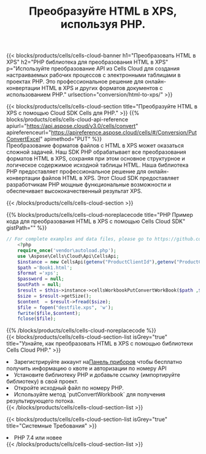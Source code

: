 ﻿---
title:  Преобразуйте HTML в XPS, используя PHP.
description:  Использование Cloud SDK Aspose.Cells для PHP для преобразования файла формата HTML в файл формата XPS.
kwords: Excel, Convert HTML to XPS, REST, PHP
howto: How to convert HTML to XPS using Aspose.Cells Cloud PHP library.
---
{{< blocks/products/cells/cells-cloud-banner h1="Преобразовать HTML в XPS" h2="PHP библиотека для преобразования HTML в XPS" p="Используйте преобразование API из Cells Cloud для создания настраиваемых рабочих процессов с электронными таблицами в проектах PHP. Это профессиональное решение для онлайн-конвертации HTML в XPS и других форматов документов с использованием PHP." urlsection="conversion/html-to-xps/" >}}

{{< blocks/products/cells/cells-cloud-section title="Преобразуйте HTML в XPS с помощью Cloud SDK Cells для PHP." >}}
{{% blocks/products/cells/cells-cloud-api-reference apiurl="https://api.aspose.cloud/v3.0/cells/convert" apireferenceurl="https://apireference.aspose.cloud/cells/#/Conversion/PutConvertExcel" apimethod="PUT" %}}
<br/>
Преобразование форматов файлов с HTML в XPS может оказаться сложной задачей. Наш SDK PHP обрабатывает все преобразования форматов HTML в XPS, сохраняя при этом основное структурное и логическое содержимое исходной таблицы HTML. Наша библиотека PHP предоставляет профессиональное решение для онлайн-конвертации файлов HTML в XPS. Этот Cloud SDK предоставляет разработчикам PHP мощные функциональные возможности и обеспечивает высококачественный результат XPS.

{{< /blocks/products/cells/cells-cloud-section >}}

{{% blocks/products/cells/cells-cloud-noreplacecode title="PHP Пример кода для преобразования HTML в XPS с помощью Cells Cloud SDK" gistPath="" %}}
 
```php
// For complete examples and data files, please go to https://github.com/aspose-cells-cloud/aspose-cells-cloud-php/
    <?php
    require_once('vendor\autoload.php');
    use \Aspose\Cells\Cloud\Api\CellsApi;
    $instance = new CellsApi(getenv("ProductClientId"),getenv("ProductClientSecret"));
    $path ='Book1.html';    
    $format ='xps';
    $password = null;
    $outPath = null;      
    $result = $this->instance->cellsWorkbookPutConvertWorkBook($path ,$format, $password,  $outPath);
    $size = $result->getSize();
    $content  = $result->fread($size);
    $file = fopen("destfile.xps", 'w');
    fwrite($file,$content);
    fclose($file);
```
 
{{% /blocks/products/cells/cells-cloud-noreplacecode %}}
<br/>
{{< blocks/products/cells/cells-cloud-section-list isGrey="true" title="Узнайте, как преобразовать HTML в XPS с помощью библиотеки Cells Cloud PHP." >}}
<li> Зарегистрируйте аккаунт на<a href="https://dashboard.aspose.cloud/">Панель приборов</a> чтобы бесплатно получить информацию о квоте и авторизации по номеру API</li>
<li>Установите библиотеку PHP и добавьте ссылку (импортируйте библиотеку) в свой проект.</li>
<li>Откройте исходный файл по номеру PHP.</li>
<li>Используйте метод `putConvertWorkbook` для получения результирующего потока.</li>
{{< /blocks/products/cells/cells-cloud-section-list >}}

{{< blocks/products/cells/cells-cloud-section-list isGrey="true" title="Системные Требования" >}}
<li>PHP 7.4 или новее</li>
{{< /blocks/products/cells/cells-cloud-section-list >}}
